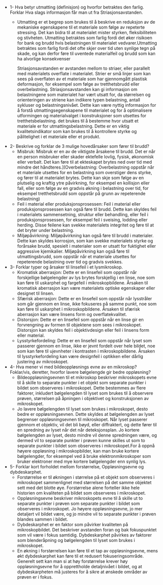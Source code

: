 - 1- Hva betyr utmatting (definisjon) og hvorfor betraktes den farlig. Forklar Hva slags 
  informasjon får man ut fra Striasjonsavstanden.
	- Utmatting er et begrep som brukes til å beskrive en reduksjon av de mekaniske egenskapene til et materiale som følge av repeterte stressing. Det kan bidra til at materialet mister styrken, fleksibiliteten og stivheten. Utmatting betraktes som farlig fordi det øker risikoen for bank og brudd hvis belastningen til materialet vedvarer.Utmatting betraktes som farlig fordi det ofte skjer over tid uten synlige tegn på skade, og kan derfor føre til uventede materialfeil og brudd som kan ha alvorlige konsekvenser
	  
	  Striasjonsavstanden er avstanden mellom to striaer, eller parallelt med materialets overflate i materialet. Strier er små linjer som kan sees på overflaten av et materiale som har gjennomgått plastisk deformasjon, for eksempel som følge av tretthetsbrudd eller overbelastning. Striasjonsavstanden kan gi informasjon om belastningene som materialet har vært utsatt for, da størrelsen og orienteringen av striene kan indikere typen belastning, antall sykluser og belastningsnivået. Dette kan være nyttig informasjon for å forstå utmattingsegenskapene til materialet og for å optimalisere utformingen og materialvalget i konstruksjoner som utsettes for tretthetsbelastning. det brukes til å bestemme hvor utsatt et materiale er for utmattingsbelastning. Dette er en viktig kvalitetsindikator som kan brukes til å kontrollere styrke og pålitelighet i et materiale eller et produkt.
- 2- Beskrive og forklar de 3 mulige hovedårsaker som fører til brudd?
	- Misbruk: Misbruk er en av de viktigste årsakene til brudd. Det er når en person misbruker eller skader ektefelle lovlig, fysisk, økonomisk eller verbalt. Det kan føre til at ekteskapet brytes ned over tid med mindre det håndteres.](Overbelastning: Overbelastning oppstår når et materiale utsettes for en belastning som overstiger dens styrke, og fører til at materialet brytes. Dette kan skje som følge av en plutselig og kraftig ytre påvirkning, for eksempel en kollisjon eller fall, eller som følge av en gradvis økning i belastning over tid, for eksempel tretthetsbrudd som oppstår på grunn av repeterende belastning)
	- Feil i material eller produksjonsprosessen: Feil i material eller produksjonsprosessen kan også føre til brudd. Dette kan skyldes feil i materialets sammensetning, struktur eller behandling, eller feil i produksjonsprosessen, for eksempel feil i sveising, lodding eller herding. Disse feilene kan svekke materialets integritet og føre til at det bryter under belastning.
	- Miljøpåvirkning: Miljøpåvirkning kan også føre til brudd i materialer. Dette kan skyldes korrosjon, som kan svekke materialets styrke og forårsake brudd, spesielt i materialer som er utsatt for fuktighet eller aggressive kjemikalier. Miljøpåvirkning kan også føre til utmattingsbrudd, som oppstår når et materiale utsettes for repeterende belastning over tid og gradvis svekkes.
- 3- Forklar typer og årsaker til linsefeil i et lysmikroskop.
	- Kromatisk aberrasjon: Dette er en linsefeil som oppstår når forskjellige bølgelengder av lys brytes forskjellig i en linse, noe som kan føre til uskarphet og fargefeil i mikroskopbildene. Årsaken til kromatisk aberrasjon kan være materialets optiske egenskaper eller designet til linsen.
	- Sfærisk aberrasjon: Dette er en linsefeil som oppstår når lysstråler som går gjennom en linse, ikke fokuseres på samme punkt, noe som kan føre til uskarphet i mikroskopbildene. Årsaken til sfærisk aberrasjon kan være linsens form og overflatekvalitet.
	- Distorsjon: Dette er en linsefeil som oppstår når en linse gir en forvrengning av formen til objektene som sees i mikroskopet. Distorsjon kan skyldes feil i objektivdesign eller feil i linsens form eller material.
	- Lysstyrkefordeling: Dette er en linsefeil som oppstår når lyset som passerer gjennom en linse, ikke er jevnt fordelt over hele bildet, noe som kan føre til ujevnheter i kontrasten i mikroskopbildene. Årsaken til lysstyrkefordeling kan være designfeil i optikken eller dårlig justering av mikroskopet.
- 4- Hva mener vi med bildeoppløsnings evne av en mikroskop? Foklar/vis, deretter, 
  hvorfor lavere bølgelengde gir bedre oppløsning?
	- Bildeoppløsningsevnen til et mikroskop beskriver mikroskopets evne til å skille to separate punkter i et objekt som separate punkter i bildet som observeres i mikroskopet. Dette bestemmes av flere faktorer, inkludert bølgelengden til lyset som brukes til å observere prøven, størrelsen på åpningen i objektivet og konstruksjonen av mikroskopet.
	- Jo lavere bølgelengden til lyset som brukes i mikroskopet, desto bedre er oppløsningsevnen. Dette skyldes at bølgelengden av lyset begrenser oppløsningsevnen til mikroskopet. Når lyset passerer gjennom et objektiv, vil det bli bøyd, eller diffraktert, og dette fører til en spredning av lyset når det når deteksjonsplan. Jo kortere bølgelengden av lyset, desto mindre vil denne spredningen være, og dermed vil to separate punkter i prøven kunne skilles ut som to separate punkter i bildet som observeres i mikroskopet.For å oppnå høyere oppløsning i mikroskopbilder, kan man bruke kortere bølgelengder, for eksempel ved å bruke elektronmikroskoper som bruker elektroner med mye kortere bølgelengder enn synlig lys.
- 5- Forklar kort forholdet mellom forstørrelse, Oppløsningsevne og dybdeskarphet.
	- Forstørrelse er til økningen i størrelse på et objekt som observeres i mikroskopet sammenlignet med størrelsen på det samme objektet sett med det blotte øye. Forstørrelse alene forteller ikke hele historien om kvaliteten på bildet som observeres i mikroskopet.
	- Oppløsningsevne beskriver mikroskopets evne til å skille ut to separate punkter i prøven som separate punkter i bildet som observeres i mikroskopet. Jo høyere oppløsningsevne, jo mer detaljert vil bildet være, og jo mindre vil to separate punkter i prøven blandes sammen i bildet.
	- Dybdeskarphet er en faktor som påvirker kvaliteten på mikroskopbildet. Det beskriver avstanden foran og bak fokuspunktet som vil være i fokus samtidig. Dybdeskarphet påvirkes av faktorer som blenderåpning og bølgelengden til lyset som brukes i mikroskopet.
	- En økning i forstørrelsen kan føre til et tap av oppløsningsevne, mens økt dybdeskarphet kan føre til et redusert fokuseringsområde. Generelt sett kan man si at høy forstørrelse krever høy oppløsningsevne for å opprettholde detaljnivået i bildet, og at dybdeskarpheten må justeres for å sikre at ønskede områder av prøven er i fokus.
